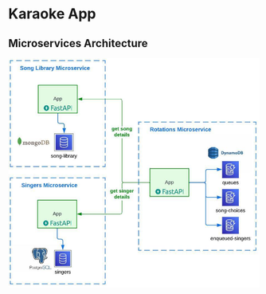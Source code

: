 # Karaoke App

## Microservices Architecture

![Microservices Architecture](_docs/microservices.jpeg)